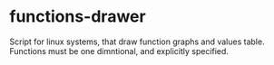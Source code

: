 # functions-drawer
Script for linux systems, that draw function graphs and values table.
Functions must be one dimntional, and explicitly specified.
